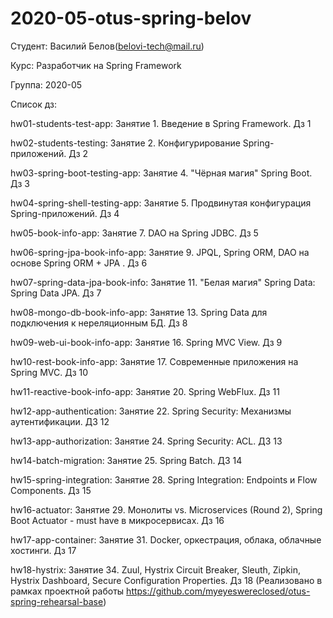 # 2020-05-otus-spring-belov

Студент: Василий Белов(belovi-tech@mail.ru)

Курс: Разработчик на Spring Framework

Группа: 2020-05

Список дз:

hw01-students-test-app:         Занятие 1. Введение в Spring Framework. Дз 1

hw02-students-testing:          Занятие 2. Конфигурирование Spring-приложений. Дз 2

hw03-spring-boot-testing-app:   Занятие 4. "Чёрная магия" Spring Boot. Дз 3

hw04-spring-shell-testing-app:  Занятие 5. Продвинутая конфигурация Spring-приложений. Дз 4

hw05-book-info-app:             Занятие 7. DAO на Spring JDBC. Дз 5

hw06-spring-jpa-book-info-app:  Занятие 9. JPQL, Spring ORM, DAO на основе Spring ORM + JPA . Дз 6

hw07-spring-data-jpa-book-info: Занятие 11. "Белая магия" Spring Data: Spring Data JPA. Дз 7

hw08-mongo-db-book-info-app:    Занятие 13. Spring Data для подключения к нереляционным БД. Дз 8

hw09-web-ui-book-info-app:      Занятие 16. Spring MVC View. Дз 9

hw10-rest-book-info-app:        Занятие 17. Современные приложения на Spring MVC. Дз 10

hw11-reactive-book-info-app:    Занятие 20. Spring WebFlux. Дз 11

hw12-app-authentication:        Занятие 22. Spring Security: Механизмы аутентификации. ДЗ 12

hw13-app-authorization:         Занятие 24. Spring Security: ACL. ДЗ 13

hw14-batch-migration:           Занятие 25. Spring Batch. ДЗ 14 

hw15-spring-integration:        Занятие 28. Spring Integration: Endpoints и Flow Components. Дз 15

hw16-actuator:                  Занятие 29. Монолиты vs. Microservices (Round 2), Spring Boot Actuator - must have в микросервисах. Дз 16

hw17-app-container:             Занятие 31. Docker, оркестрация, облака, облачные хостинги. Дз 17

hw18-hystrix:                   Занятие 34. Zuul, Hystrix Circuit Breaker, Sleuth, Zipkin, Hystrix Dashboard, Secure Configuration Properties. Дз 18 (Реализовано в рамках проектной работы https://github.com/myeyeswereclosed/otus-spring-rehearsal-base)

